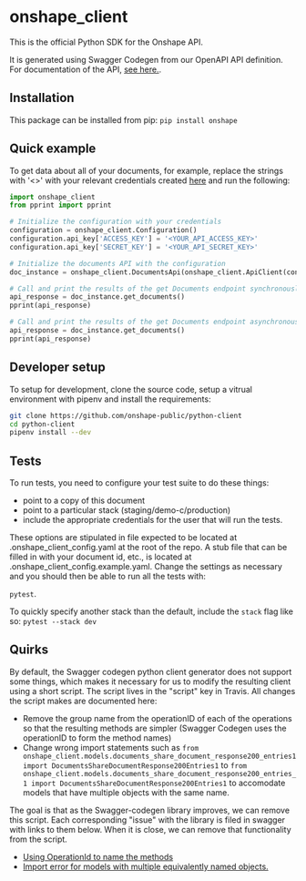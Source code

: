 # onshape_client

This is the official Python SDK for the Onshape API. 

It is generated using Swagger Codegen from our OpenAPI API definition. For documentation of the API, [see here.](https://dev-portal.onshape.com/help).

## Installation

This package can be installed from pip:
`pip install onshape`

## Quick example

To get data about all of your documents, for example, replace the strings with '<>' with your relevant credentials created [here](https://dev-portal.onshape.com/keys) and run the following: 

```python
import onshape_client
from pprint import pprint

# Initialize the configuration with your credentials
configuration = onshape_client.Configuration()
configuration.api_key['ACCESS_KEY'] = '<YOUR_API_ACCESS_KEY>'
configuration.api_key['SECRET_KEY'] = '<YOUR_API_SECRET_KEY>'

# Initialize the documents API with the configuration
doc_instance = onshape_client.DocumentsApi(onshape_client.ApiClient(configuration=configuration))

# Call and print the results of the get Documents endpoint synchronously
api_response = doc_instance.get_documents()
pprint(api_response)

# Call and print the results of the get Documents endpoint asynchronously
api_response = doc_instance.get_documents()
pprint(api_response)

```


## Developer setup

To setup for development, clone the source code, setup a vitrual environment with pipenv and install the requirements:
```bash
git clone https://github.com/onshape-public/python-client
cd python-client
pipenv install --dev
```

## Tests

To run tests, you need to configure your test suite to do these things:
* point to a copy of this document
* point to a particular stack (staging/demo-c/production)
* include the appropriate credentials for the user that will run the tests. 

These options are stipulated in file expected to be located at .onshape_client_config.yaml at the root of the repo. A stub file that can be filled in with your document id, etc., is located at .onshape_client_config.example.yaml. Change the settings as necessary and you should then be able to run all the tests with:

`pytest`.

To quickly specify another stack than the default, include the `stack` flag like so: `pytest --stack dev`

## Quirks

By default, the Swagger codegen python client generator does not support some things, which makes it necessary for us to modify the resulting client using a short script. The script lives in the "script" key in Travis. All changes the script makes are documented here:

* Remove the group name from the operationID of each of the operations so that the resulting methods are simpler (Swagger Codegen uses the operationID to form the method names)
* Change wrong import statements such as `from onshape_client.models.documents_share_document_response200_entries1 import DocumentsShareDocumentResponse200Entries1` to `from onshape_client.models.documents_share_document_response200_entries_1 import DocumentsShareDocumentResponse200Entries1` to accomodate models that have multiple objects with the same name. 

The goal is that as the Swagger-codegen library improves, we can remove this script. Each corresponding "issue" with the library is filed in swagger with links to them below. When it is close, we can remove that functionality from the script. 
* [Using OperationId to name the methods](https://github.com/swagger-api/swagger-codegen/issues/8865)
* [Import error for models with multiple equivalently named objects.](https://github.com/swagger-api/swagger-codegen/issues/8866)

